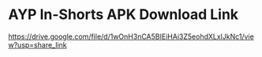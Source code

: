# AYP In-Shorts APK Download Link
https://drive.google.com/file/d/1wOnH3nCA5BIEiHAi3Z5eohdXLxlJkNc1/view?usp=share_link
